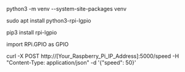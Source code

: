 python3 -m venv --system-site-packages venv

sudo apt install python3-rpi-lgpio

pip3 install rpi-lgpio

import RPi.GPIO as GPIO

curl -X POST http://[Your_Raspberry_Pi_IP_Address]:5000/speed -H "Content-Type: application/json" -d '{"speed": 50}'


